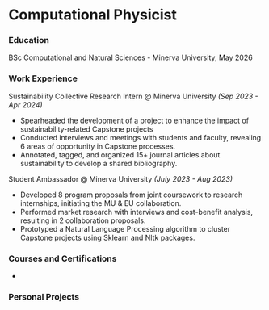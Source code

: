 # Computational Physicist

### Education

BSc Computational and Natural Sciences - Minerva University, May 2026

### Work Experience

Sustainability Collective Research Intern @ Minerva University _(Sep 2023 - Apr 2024)_

- Spearheaded the development of a project to enhance the impact of sustainability-related Capstone projects
- Conducted interviews and meetings with students and faculty, revealing 6 areas of opportunity in Capstone processes.
- Annotated, tagged, and organized 15+ journal articles about sustainability to develop a shared bibliography.

Student Ambassador @ Minerva University _(July 2023 - Aug 2023)_

- Developed 8 program proposals from joint coursework to research internships, initiating the MU & EU collaboration.
- Performed market research with interviews and cost-benefit analysis, resulting in 2 collaboration proposals.
- Prototyped a Natural Language Processing algorithm to cluster Capstone projects using Sklearn and Nltk packages.

### Courses and Certifications

- 

### Personal Projects

